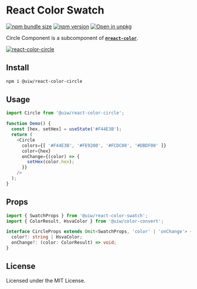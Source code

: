 React Color Swatch
===

[![npm bundle size](https://img.shields.io/bundlephobia/minzip/@uiw/react-color-circle)](https://bundlephobia.com/package/@uiw/react-color-circle) [![npm version](https://img.shields.io/npm/v/@uiw/react-color-circle.svg)](https://www.npmjs.com/package/@uiw/react-color-circle) [![Open in unpkg](https://img.shields.io/badge/Open%20in-unpkg-blue)](https://uiwjs.github.io/npm-unpkg/#/pkg/@uiw/react-color-circle/file/README.md)

Circle Component is a subcomponent of [**`@react-color`**](https://uiwjs.github.io/react-color).

[![react-color-circle](https://user-images.githubusercontent.com/1680273/125948967-87e1d2eb-ed51-46c8-9378-9bf964b093ea.png)](https://uiwjs.github.io/react-color/#circle)

## Install

```bash
npm i @uiw/react-color-circle
```

## Usage

```js
import Circle from '@uiw/react-color-circle';

function Demo() {
  const [hex, setHex] = useState('#F44E3B');
  return (
    <Circle
      colors={[ '#F44E3B', '#FE9200', '#FCDC00', '#DBDF00' ]}
      color={hex}
      onChange={(color) => {
        setHex(color.hex);
      }}
    />
  );
}
```

## Props

```ts
import { SwatchProps } from '@uiw/react-color-swatch';
import { ColorResult, HsvaColor } from '@uiw/color-convert';

interface CircleProps extends Omit<SwatchProps, 'color' | 'onChange'> {
  color?: string | HsvaColor;
  onChange?: (color: ColorResult) => void;
}
```

<!--footer-dividing-->

## License

Licensed under the MIT License.
